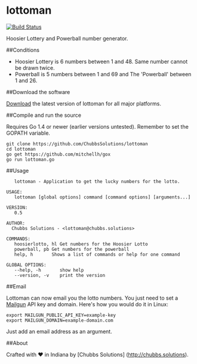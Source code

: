 # lottoman

[![Build Status](https://travis-ci.org/ChubbsSolutions/lottoman.png)](https://travis-ci.org/ChubbsSolutions/lottoman)

Hoosier Lottery and Powerball number generator.

##Conditions
* Hoosier Lottery is 6 numbers between 1 and 48. Same number cannot be drawn twice.
* Powerball is 5 numbers between 1 and 69 and The 'Powerball' between 1 and 26.

##Download the software

[Download](https://github.com/ChubbsSolutions/lottoman/releases) the latest version of lottoman for all major platforms.

##Compile and run the source

Requires Go 1.4 or newer (earlier versions untested). Remember to set the GOPATH variable.

```
git clone https://github.com/ChubbsSolutions/lottoman
cd lottoman
go get https://github.com/mitchellh/gox
go run lottoman.go
```

##Usage

```NAME:
   lottoman - Application to get the lucky numbers for the lotto.

USAGE:
   lottoman [global options] command [command options] [arguments...]

VERSION:
   0.5

AUTHOR:
  Chubbs Solutions - <lottoman@chubbs.solutions>

COMMANDS:
   hoosierlotto, hl	Get numbers for the Hoosier Lotto
   powerball, pb Get numbers for the powerball
   help, h    	 Shows a list of commands or help for one command

GLOBAL OPTIONS:
   --help, -h		show help
   --version, -v	print the version
```

##Email

Lottoman can now email you the lotto numbers. You just need to set a [Mailgun](https://mailgun.com) API key and domain. Here's how you would do it in Linux:

```
export MAILGUN_PUBLIC_API_KEY=example-key
export MAILGUN_DOMAIN=example-domain.com
```
Just add an email address as an argument.


##About

Crafted with :heart: in Indiana by [Chubbs Solutions] (http://chubbs.solutions).
